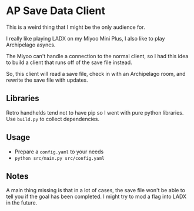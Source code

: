 # AP Save Data Client
This is a weird thing that I might be the only audience for.

I really like playing LADX on my Miyoo Mini Plus,
I also like to play Archipelago asyncs.

The Miyoo can't handle a connection to the normal client,
so I had this idea to build a client that runs off of the save file instead.

So, this client will read a save file,
check in with an Archipelago room,
and rewrite the save file with updates.

## Libraries
Retro handhelds tend not to have pip so I went with pure python libraries.
Use `build.py` to collect dependencies.

## Usage
- Prepare a `config.yaml` to your needs
- `python src/main.py src/config.yaml`

## Notes
A main thing missing is that in a lot of cases, the save file won't be able
to tell you if the goal has been completed. I might try to mod a flag into LADX
in the future.